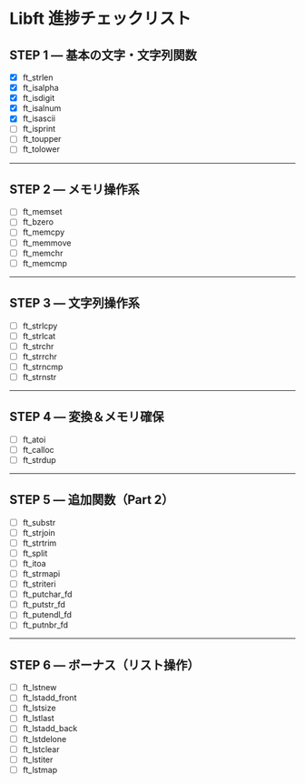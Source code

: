 # Libft 進捗チェックリスト

## STEP 1 — 基本の文字・文字列関数
- [x] ft_strlen
- [x] ft_isalpha
- [x] ft_isdigit
- [x] ft_isalnum
- [x] ft_isascii
- [ ] ft_isprint
- [ ] ft_toupper
- [ ] ft_tolower

---

## STEP 2 — メモリ操作系
- [ ] ft_memset
- [ ] ft_bzero
- [ ] ft_memcpy
- [ ] ft_memmove
- [ ] ft_memchr
- [ ] ft_memcmp

---

## STEP 3 — 文字列操作系
- [ ] ft_strlcpy
- [ ] ft_strlcat
- [ ] ft_strchr
- [ ] ft_strrchr
- [ ] ft_strncmp
- [ ] ft_strnstr

---

## STEP 4 — 変換＆メモリ確保
- [ ] ft_atoi
- [ ] ft_calloc
- [ ] ft_strdup

---

## STEP 5 — 追加関数（Part 2）
- [ ] ft_substr
- [ ] ft_strjoin
- [ ] ft_strtrim
- [ ] ft_split
- [ ] ft_itoa
- [ ] ft_strmapi
- [ ] ft_striteri
- [ ] ft_putchar_fd
- [ ] ft_putstr_fd
- [ ] ft_putendl_fd
- [ ] ft_putnbr_fd

---

## STEP 6 — ボーナス（リスト操作）
- [ ] ft_lstnew
- [ ] ft_lstadd_front
- [ ] ft_lstsize
- [ ] ft_lstlast
- [ ] ft_lstadd_back
- [ ] ft_lstdelone
- [ ] ft_lstclear
- [ ] ft_lstiter
- [ ] ft_lstmap
